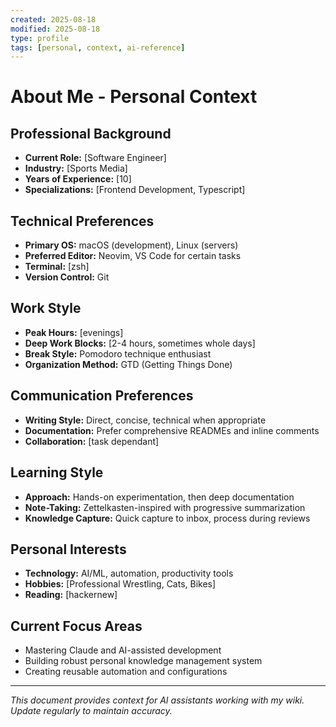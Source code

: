```yaml
---
created: 2025-08-18
modified: 2025-08-18
type: profile
tags: [personal, context, ai-reference]
---
```


# About Me - Personal Context

## Professional Background
- **Current Role:** [Software Engineer]
- **Industry:** [Sports Media]
- **Years of Experience:** [10]
- **Specializations:** [Frontend Development, Typescript]

## Technical Preferences
- **Primary OS:** macOS (development), Linux (servers)
- **Preferred Editor:** Neovim, VS Code for certain tasks
- **Terminal:** [zsh]
- **Version Control:** Git

## Work Style
- **Peak Hours:** [evenings]
- **Deep Work Blocks:** [2-4 hours, sometimes whole days]
- **Break Style:** Pomodoro technique enthusiast
- **Organization Method:** GTD (Getting Things Done)

## Communication Preferences
- **Writing Style:** Direct, concise, technical when appropriate
- **Documentation:** Prefer comprehensive READMEs and inline comments
- **Collaboration:** [task dependant]

## Learning Style
- **Approach:** Hands-on experimentation, then deep documentation
- **Note-Taking:** Zettelkasten-inspired with progressive summarization
- **Knowledge Capture:** Quick capture to inbox, process during reviews

## Personal Interests
- **Technology:** AI/ML, automation, productivity tools
- **Hobbies:** [Professional Wrestling, Cats, Bikes]
- **Reading:** [hackernew]

## Current Focus Areas
- Mastering Claude and AI-assisted development
- Building robust personal knowledge management system
- Creating reusable automation and configurations

---
*This document provides context for AI assistants working with my wiki. Update regularly to maintain accuracy.*